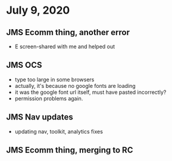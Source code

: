 # July 9, 2020

## JMS Ecomm thing, another error
- E screen-shared with me and helped out

## JMS OCS
- type too large in some browsers
- actually, it's because no google fonts are loading
- it was the google font url itself, must have pasted incorrectly?
- permission problems again.

## JMS Nav updates
- updating nav, toolkit, analytics fixes

## JMS Ecomm thing, merging to RC